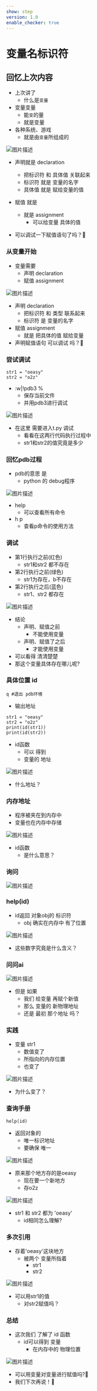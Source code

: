 ```yaml
---
show: step
version: 1.0
enable_checker: true
---
```


# 变量名标识符

## 回忆上次内容

- 上次讲了 
	- 什么是`变量`
- 变量变量 
  - 能`变`的量 
  - 就是变量
- 各种系统、游戏
	- 就是由`变量`所组成的

![图片描述](https://doc.shiyanlou.com/courses/uid1190679-20220724-1658631277985)

- 声明就是 declaration
  - 把标识符 和 具体值 关联起来
  - 标识符 就是 变量的名字
  - 具体值 就是 赋给变量的值

- 赋值 就是 
	- 就是 assignment
	  - 可以给变量 具体的值
- 可以调试一下赋值语句了吗？🤔

### 从变量开始

- 变量需要
	- 声明 declaration 
	- 赋值 assignment

![图片描述](https://doc.shiyanlou.com/courses/uid1190679-20220724-1658631277985)

- 声明  declaration
  - 把标识符 和 类型 联系起来
  - 标识符 是 变量的名字
- 赋值 assignment 
  - 就是 把具体的值 赋给变量
- 声明赋值语句 可以调试 吗？🤔

### 尝试调试

```
str1 = "oeasy"
str2 = "o2z"
```

- :w|!pdb3 %
	- 保存当前文件
	- 并用pdb3进行调试

![图片描述](https://doc.shiyanlou.com/courses/uid1190679-20240924-1727155764493)

- 在这里 需要进入t.py 调试
	- 看看在这两行代码执行过程中
	- str1和str2的值究竟是多少

### 回忆pdb过程

- pdb的意思 是
	- python 的 debug程序

![图片描述](https://doc.shiyanlou.com/courses/uid1190679-20230511-1683808318777)

- help 
	- 可以查看所有命令
- h p
	- 查看p命令的使用方法

### 调试

- 第1行执行之前(红色)
	- str1和str2 都不存在
- 第2行执行之前(绿色)
	- str1为存在，b不存在
- 第2行执行之后(蓝色)
	- str1、str2 都存在

![图片描述](https://doc.shiyanlou.com/courses/uid1190679-20240924-1727155920809)

- 结论
	- 声明、赋值之前
		- 不能使用变量
	- 声明、赋值了之后
		- 才能使用变量
- 可以看得 清清楚楚
- 那这个变量具体存在哪儿呢?

### 具体位置 id

```
q #退出 pdb环境
```

- 输出地址

```
str1 = "oeasy"
str2 = "o2z"
print(id(str1))
print(id(str2))
```

- id函数
	- 可以 得到 
	- 变量的 地址

![图片描述](https://doc.shiyanlou.com/courses/uid1190679-20240924-1727156128320)

- 什么地址？

### 内存地址

- 程序被夹在到内存中
- 变量也在内存中存储

![图片描述](https://doc.shiyanlou.com/courses/uid1190679-20240924-1727156205235)

- id函数 
	- 是什么意思？

### 询问

![图片描述](https://doc.shiyanlou.com/courses/uid1190679-20240924-1727156303644)

### help(id)

- id返回 对象obj的 标识符
	- obj 确实在内存中 有了位置

![图片描述](https://doc.shiyanlou.com/courses/uid1190679-20210815-1628995236339)


- 这些数字究竟是什么含义？

### 问问ai

![图片描述](https://doc.shiyanlou.com/courses/uid1190679-20240924-1727169923311)

- 但是 如果 
	- 我们 给变量 再赋个新值
	- 那么 变量的 新物理地址
	- 还是 最初 那个地址 吗？

### 实践

- 变量 str1
	- 数值变了
	- 所指向的内存位置
	- 也变了

![图片描述](https://doc.shiyanlou.com/courses/uid1190679-20240924-1727156375936)

- 为什么变了？

### 查询手册

```
help(id)
```

- 返回对象的
	- 唯一标识地址
	- 要确保 唯一 

![图片描述](https://doc.shiyanlou.com/courses/uid1190679-20240521-1716254057813)

- 原来那个地方存的是oeasy
	- 现在要一个新地方
	- 存o2z

![图片描述](https://doc.shiyanlou.com/courses/uid1190679-20240924-1727157427969)

- str1 和 str2 都为 'oeasy'
	- id相同怎么理解?

### 多次引用

- 存着'oeasy'这块地方
	- 被两个 变量所指着
		- str1
		- str2

![图片描述](https://doc.shiyanlou.com/courses/uid1190679-20240924-1727157295182)

- 可以用str1的值
	- 对str2赋值吗？


### 总结

- 这次我们 了解了 id 函数
	- id可以得到 变量 
		- 在内存中的 物理位置

![图片描述](https://doc.shiyanlou.com/courses/uid1190679-20231128-1701171596499)

- 可以用变量对变量进行赋值吗?🤔
- 我们下次再说！👋
